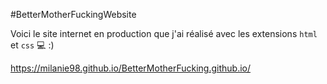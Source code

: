 #BetterMotherFuckingWebsite

Voici le site internet en production que j'ai réalisé avec les extensions ```html``` et ```css``` :computer: :)

https://milanie98.github.io/BetterMotherFucking.github.io/

